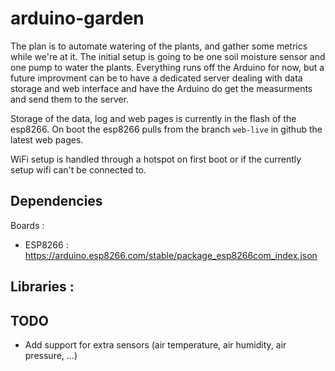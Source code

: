 # arduino-garden

The plan is to automate watering of the plants, and gather some metrics while we're at it. The initial setup is going to be one soil moisture sensor and one pump to water the plants.
Everything runs off the Arduino for now, but a future improvment can be to have a dedicated server dealing with data storage and web interface and have the Arduino do get the measurments and send them to the server.

Storage of the data, log and web pages is currently in the flash of the esp8266. On boot the esp8266 pulls from the branch `web-live` in github the latest web pages.

WiFi setup is handled through a hotspot on first boot or if the currently setup wifi can't be connected to. 

## Dependencies

Boards :
- ESP8266 : https://arduino.esp8266.com/stable/package_esp8266com_index.json

Libraries :
- 

## TODO
- Add support for extra sensors (air temperature, air humidity, air pressure, ...)
